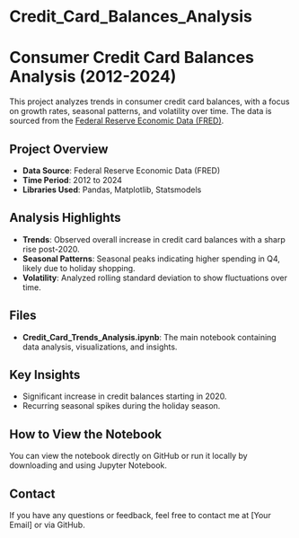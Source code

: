 # Credit_Card_Balances_Analysis


# Consumer Credit Card Balances Analysis (2012-2024)

This project analyzes trends in consumer credit card balances, with a focus on growth rates, seasonal patterns, and volatility over time. The data is sourced from the [Federal Reserve Economic Data (FRED)](https://fred.stlouisfed.org/).

## Project Overview
- **Data Source**: Federal Reserve Economic Data (FRED)
- **Time Period**: 2012 to 2024
- **Libraries Used**: Pandas, Matplotlib, Statsmodels

## Analysis Highlights
- **Trends**: Observed overall increase in credit card balances with a sharp rise post-2020.
- **Seasonal Patterns**: Seasonal peaks indicating higher spending in Q4, likely due to holiday shopping.
- **Volatility**: Analyzed rolling standard deviation to show fluctuations over time.

## Files
- **Credit_Card_Trends_Analysis.ipynb**: The main notebook containing data analysis, visualizations, and insights.

## Key Insights
- Significant increase in credit balances starting in 2020.
- Recurring seasonal spikes during the holiday season.

## How to View the Notebook
You can view the notebook directly on GitHub or run it locally by downloading and using Jupyter Notebook.

## Contact
If you have any questions or feedback, feel free to contact me at [Your Email] or via GitHub.